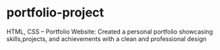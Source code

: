 # portfolio-project
HTML, CSS – Portfolio Website: Created a personal portfolio showcasing skills,projects, and achievements with a clean and professional design
